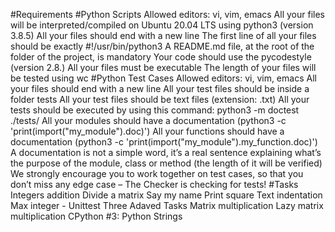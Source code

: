 #Requirements #Python Scripts Allowed editors: vi, vim, emacs All your files will be interpreted/compiled on Ubuntu 20.04 LTS using python3 (version 3.8.5) All your files should end with a new line The first line of all your files should be exactly #!/usr/bin/python3 A README.md file, at the root of the folder of the project, is mandatory Your code should use the pycodestyle (version 2.8.) All your files must be executable The length of your files will be tested using wc #Python Test Cases Allowed editors: vi, vim, emacs All your files should end with a new line All your test files should be inside a folder tests All your test files should be text files (extension: .txt) All your tests should be executed by using this command: python3 -m doctest ./tests/ All your modules should have a documentation (python3 -c 'print(import("my_module").doc)') All your functions should have a documentation (python3 -c 'print(import("my_module").my_function.doc)') A documentation is not a simple word, it’s a real sentence explaining what’s the purpose of the module, class or method (the length of it will be verified) We strongly encourage you to work together on test cases, so that you don’t miss any edge case – The Checker is checking for tests! #Tasks Integers addition Divide a matrix Say my name Print square Text indentation Max integer - Unittest Three Adaved Tasks Matrix multiplication Lazy matrix multiplication CPython #3: Python Strings

